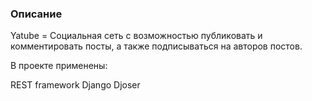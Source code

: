 ### Описание

Yatube = Социальная сеть с возможностью публиковать и комментировать посты,
а также подписываться на авторов постов.

В проекте применены:

REST framework
Django
Djoser
